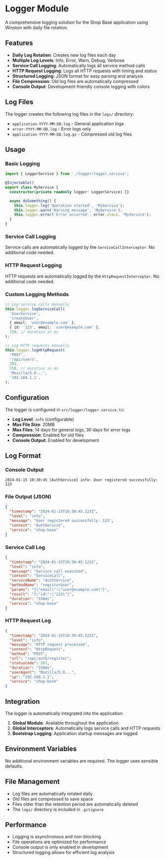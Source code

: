 # Logger Module

A comprehensive logging solution for the Shop Base application using Winston with daily file rotation.

## Features

- **Daily Log Rotation**: Creates new log files each day
- **Multiple Log Levels**: Info, Error, Warn, Debug, Verbose
- **Service Call Logging**: Automatically logs all service method calls
- **HTTP Request Logging**: Logs all HTTP requests with timing and status
- **Structured Logging**: JSON format for easy parsing and analysis
- **File Compression**: Old log files are automatically compressed
- **Console Output**: Development-friendly console logging with colors

## Log Files

The logger creates the following log files in the `logs/` directory:

- `application-YYYY-MM-DD.log` - General application logs
- `error-YYYY-MM-DD.log` - Error logs only
- `application-YYYY-MM-DD.log.gz` - Compressed old log files

## Usage

### Basic Logging

```typescript
import { LoggerService } from './logger/logger.service';

@Injectable()
export class MyService {
  constructor(private readonly logger: LoggerService) {}

  async doSomething() {
    this.logger.log('Operation started', 'MyService');
    this.logger.warn('Warning message', 'MyService');
    this.logger.error('Error occurred', error.stack, 'MyService');
  }
}
```

### Service Call Logging

Service calls are automatically logged by the `ServiceCallInterceptor`. No additional code needed.

### HTTP Request Logging

HTTP requests are automatically logged by the `HttpRequestInterceptor`. No additional code needed.

### Custom Logging Methods

```typescript
// Log service calls manually
this.logger.logServiceCall(
  'UserService',
  'createUser',
  { email: 'user@example.com' },
  { id: '123', email: 'user@example.com' },
  150, // duration in ms
);

// Log HTTP requests manually
this.logger.logHttpRequest(
  'POST',
  '/api/users',
  201,
  150, // duration in ms
  'Mozilla/5.0...',
  '192.168.1.1',
);
```

## Configuration

The logger is configured in `src/logger/logger.service.ts`:

- **Log Level**: `info` (configurable)
- **Max File Size**: 20MB
- **Max Files**: 14 days for general logs, 30 days for error logs
- **Compression**: Enabled for old files
- **Console Output**: Enabled for development

## Log Format

### Console Output

```
2024-01-15 10:30:45 [AuthService] info: User registered successfully: 123
```

### File Output (JSON)

```json
{
  "timestamp": "2024-01-15T10:30:45.123Z",
  "level": "info",
  "message": "User registered successfully: 123",
  "context": "AuthService",
  "service": "shop-base"
}
```

### Service Call Log

```json
{
  "timestamp": "2024-01-15T10:30:45.123Z",
  "level": "info",
  "message": "Service call executed",
  "context": "ServiceCall",
  "serviceName": "AuthService",
  "methodName": "registerUser",
  "params": "{\"email\":\"user@example.com\"}",
  "result": "{\"id\":\"123\"}",
  "duration": "150ms",
  "service": "shop-base"
}
```

### HTTP Request Log

```json
{
  "timestamp": "2024-01-15T10:30:45.123Z",
  "level": "info",
  "message": "HTTP request processed",
  "context": "HttpRequest",
  "method": "POST",
  "url": "/api/auth/register",
  "statusCode": 201,
  "duration": "150ms",
  "userAgent": "Mozilla/5.0...",
  "ip": "192.168.1.1",
  "service": "shop-base"
}
```

## Integration

The logger is automatically integrated into the application:

1. **Global Module**: Available throughout the application
2. **Global Interceptors**: Automatically logs service calls and HTTP requests
3. **Bootstrap Logging**: Application startup messages are logged

## Environment Variables

No additional environment variables are required. The logger uses sensible defaults.

## File Management

- Log files are automatically rotated daily
- Old files are compressed to save space
- Files older than the retention period are automatically deleted
- The `logs/` directory is included in `.gitignore`

## Performance

- Logging is asynchronous and non-blocking
- File operations are optimized for performance
- Console output is only enabled in development
- Structured logging allows for efficient log analysis
